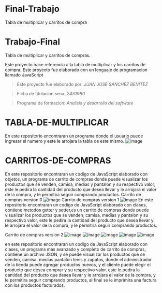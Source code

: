 # Final-Trabajo
Tabla de multiplicar y carritos de compra


# Trabajo-Final
Tabla de multiplicar y carritos de compras.

Este proyecto hace referencia a la tabla de multiplicar y los carritos de compra.
Este proyecto fue elaborado con un lenguaje de programacion llamado JavaScript
>Este proyecto fue elaborado por: *JUAN JOSÉ SANCHEZ BENITEZ*

>Ficha de titulacion sena: *2470980*

>Programa de formacion: *Analisis y desarrollo del software*

# TABLA-DE-MULTIPLICAR
En este repositorio encontraran un programa donde el usuario puede ingresar el numero y este le arrojara la tabla de este mismo.
![image](https://user-images.githubusercontent.com/101758866/176949879-aca52b87-df3f-42da-8b02-a81e3d5b140e.png)

# CARRITOS-DE-COMPRAS
En este repositorio encontraran un codigo de JavaScript elaborado con objetos, un programa de carrito de compras donde puede visualizar los productos que se venden, camisa, medias y pantalon y su respectivo valor, este le pedira la cantidad del producto que desea llevar y le arrojara el valor de la compra, y le permitira seguir comprando productos.
Carrito de compras version 0
![image](https://user-images.githubusercontent.com/101758866/176279104-6f93e76f-2801-40c7-9351-77b74700af67.png)
Carrito de compras version 1
![image](https://user-images.githubusercontent.com/101758866/176279854-42a8663e-8fe1-4857-90a1-10ccafe4eaff.png)
En este repositorio encontraran un codigo de JavaScript elaborado con clases, contiene metodos getter y setter,es un carrito de compras donde puede visualizar los productos que se venden, camisa, medias y pantalon y su respectivo valor, este le pedira la cantidad del producto que desea llevar y le arrojara el valor de la compra, y le permitira seguir comprando productos.

Carrito de compras version 2
![image](https://user-images.githubusercontent.com/101758866/176280458-f932835b-f105-4d72-9fd9-3c9286dbf9b3.png)
![image](https://user-images.githubusercontent.com/101758866/176280557-0a65038d-0c43-47e8-9dd7-4911c9e1bb8c.png)
![image](https://user-images.githubusercontent.com/101758866/176280696-8b8a2044-caae-4024-84a8-5806f5e1fa37.png)
![image](https://user-images.githubusercontent.com/101758866/176280955-6231f9c6-1576-4799-be35-a8bcc6daf5b6.png)
![image](https://user-images.githubusercontent.com/101758866/176282597-09a612bc-b077-45c5-be4d-116949afe450.png)

en este repositorio encontraran un codigo de JavaScript elaborado con clases, un programa mas avanzado y completo de carrito de compras, contiene un archivo JSON, y se puede visualizar los productos que se venden, camisa, medias  pantalon tenis y zapatos, donde el administrador de la tienda puede agregar productos nuevos, y el cliente puede elegir el producto que desea comprar y  su respectivo valor, este le pedira la cantidad del producto que desea llevar y le arrojara el valor de la compra, y le permitira seguir comprando productos, al final se le imprimira una factura con los productos facturados.
